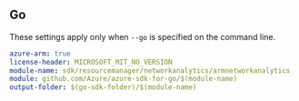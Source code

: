 ## Go

These settings apply only when `--go` is specified on the command line.

```yaml $(go) && $(track2)
azure-arm: true
license-header: MICROSOFT_MIT_NO_VERSION
module-name: sdk/resourcemanager/networkanalytics/armnetworkanalytics
module: github.com/Azure/azure-sdk-for-go/$(module-name)
output-folder: $(go-sdk-folder)/$(module-name)
```
